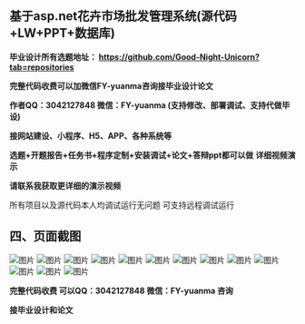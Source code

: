 ## 基于asp.net花卉市场批发管理系统(源代码+LW+PPT+数据库)
**毕业设计所有选题地址： https://github.com/Good-Night-Unicorn?tab=repositories**

**完整代码收费可以加微信FY-yuanma咨询接毕业设计论文**

**作者QQ：3042127848 微信：FY-yuanma (支持修改、部署调试、支持代做毕设)**

**接网站建设、小程序、H5、APP、各种系统等**

**选题+开题报告+任务书+程序定制+安装调试+论文+答辩ppt都可以做**
**详细视频演示**

**请联系我获取更详细的演示视频**




所有项目以及源代码本人均调试运行无问题 可支持远程调试运行

## 四、页面截图
![图片](https://github.com/user-attachments/assets/fe07f8e3-057d-4857-ac83-cc57710b5a69)
![图片](https://github.com/user-attachments/assets/d20b1e87-86a6-4c15-89c5-ac7e900a6bff)
![图片](https://github.com/user-attachments/assets/67ce6d7e-aa65-4387-a6a1-0bc2a1f4955f)
![图片](https://github.com/user-attachments/assets/838083ed-08fa-436a-b8e3-324d58947f06)
![图片](https://github.com/user-attachments/assets/384f22f8-1839-44c5-89a8-eed5b2f250bb)
![图片](https://github.com/user-attachments/assets/8f62356d-4593-4be2-9fcf-736d5ba699d1)
![图片](https://github.com/user-attachments/assets/ccb7c8b4-91e5-4ec0-8ed3-ceeca179faf7)
![图片](https://github.com/user-attachments/assets/261213be-3db0-467b-ad71-764573eabeda)
![图片](https://github.com/user-attachments/assets/1eababd5-af5a-4166-ad72-485822d4dafd)
![图片](https://github.com/user-attachments/assets/ea5c59de-4499-4251-a532-49ecaaa51a1d)
![图片](https://github.com/user-attachments/assets/cf9116c9-cfde-438c-9674-ebcac63166d6)
![图片](https://github.com/user-attachments/assets/3c7385ba-693d-46c0-9da3-502a91c5abe4)
![图片](https://github.com/user-attachments/assets/4df78deb-98eb-4bdd-ae17-3cd5961069d9)

**完整代码收费  可以QQ：3042127848 微信：FY-yuanma 咨询**

**接毕业设计和论文**
